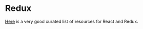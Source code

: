 # Redux

[Here](https://github.com/markerikson/react-redux-links) is a very good curated list of resources for React and Redux. 


